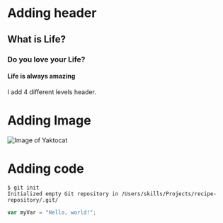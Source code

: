 # Adding header
## What is Life?
### Do you love your Life?
#### Life is always amazing
I add 4 different levels header.

# Adding Image
![Image of Yaktocat](https://octodex.github.com/images/yaktocat.png)

# Adding code 
```
$ git init
Initialized empty Git repository in /Users/skills/Projects/recipe-repository/.git/
```
``` javascript
var myVar = "Hello, world!";
```
